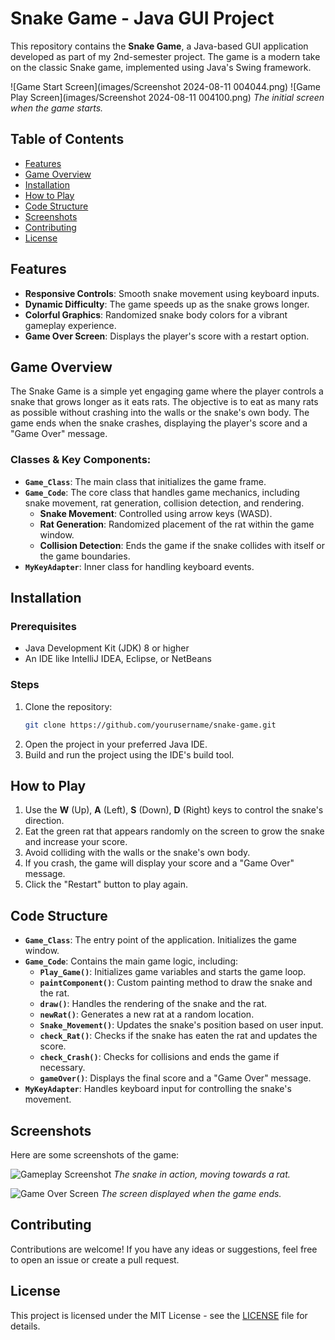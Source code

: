 # Snake Game - Java GUI Project

This repository contains the **Snake Game**, a Java-based GUI application developed as part of my 2nd-semester project. The game is a modern take on the classic Snake game, implemented using Java's Swing framework.

![Game Start Screen](images/Screenshot 2024-08-11 004044.png)
![Game Play Screen](images/Screenshot 2024-08-11 004100.png)
*The initial screen when the game starts.*

## Table of Contents
- [Features](#features)
- [Game Overview](#game-overview)
- [Installation](#installation)
- [How to Play](#how-to-play)
- [Code Structure](#code-structure)
- [Screenshots](#screenshots)
- [Contributing](#contributing)
- [License](#license)

## Features
- **Responsive Controls**: Smooth snake movement using keyboard inputs.
- **Dynamic Difficulty**: The game speeds up as the snake grows longer.
- **Colorful Graphics**: Randomized snake body colors for a vibrant gameplay experience.
- **Game Over Screen**: Displays the player's score with a restart option.

## Game Overview
The Snake Game is a simple yet engaging game where the player controls a snake that grows longer as it eats rats. The objective is to eat as many rats as possible without crashing into the walls or the snake's own body. The game ends when the snake crashes, displaying the player's score and a "Game Over" message.

### Classes & Key Components:
- **`Game_Class`**: The main class that initializes the game frame.
- **`Game_Code`**: The core class that handles game mechanics, including snake movement, rat generation, collision detection, and rendering.
  - **Snake Movement**: Controlled using arrow keys (WASD).
  - **Rat Generation**: Randomized placement of the rat within the game window.
  - **Collision Detection**: Ends the game if the snake collides with itself or the game boundaries.
- **`MyKeyAdapter`**: Inner class for handling keyboard events.

## Installation

### Prerequisites
- Java Development Kit (JDK) 8 or higher
- An IDE like IntelliJ IDEA, Eclipse, or NetBeans

### Steps
1. Clone the repository:
   ```bash
   git clone https://github.com/yourusername/snake-game.git
   ```
2. Open the project in your preferred Java IDE.
3. Build and run the project using the IDE's build tool.

## How to Play
1. Use the **W** (Up), **A** (Left), **S** (Down), **D** (Right) keys to control the snake's direction.
2. Eat the green rat that appears randomly on the screen to grow the snake and increase your score.
3. Avoid colliding with the walls or the snake's own body.
4. If you crash, the game will display your score and a "Game Over" message.
5. Click the "Restart" button to play again.

## Code Structure
- **`Game_Class`**: The entry point of the application. Initializes the game window.
- **`Game_Code`**: Contains the main game logic, including:
  - **`Play_Game()`**: Initializes game variables and starts the game loop.
  - **`paintComponent()`**: Custom painting method to draw the snake and the rat.
  - **`draw()`**: Handles the rendering of the snake and the rat.
  - **`newRat()`**: Generates a new rat at a random location.
  - **`Snake_Movement()`**: Updates the snake's position based on user input.
  - **`check_Rat()`**: Checks if the snake has eaten the rat and updates the score.
  - **`check_Crash()`**: Checks for collisions and ends the game if necessary.
  - **`gameOver()`**: Displays the final score and a "Game Over" message.
- **`MyKeyAdapter`**: Handles keyboard input for controlling the snake's movement.

## Screenshots
Here are some screenshots of the game:

![Gameplay Screenshot](images/gameplay_screenshot.png)
*The snake in action, moving towards a rat.*

![Game Over Screen](images/game_over_screen.png)
*The screen displayed when the game ends.*

## Contributing
Contributions are welcome! If you have any ideas or suggestions, feel free to open an issue or create a pull request.

## License
This project is licensed under the MIT License - see the [LICENSE](LICENSE) file for details.

